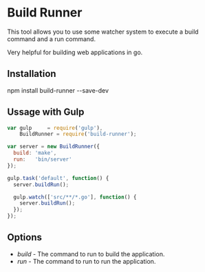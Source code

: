# Build Runner

This tool allows you to use some watcher system to execute a build
command and a run command.

Very helpful for building web applications in go.

## Installation

  npm install build-runner --save-dev

## Ussage with Gulp
``` js
var gulp     = require('gulp'),
    BuildRunner = require('build-runner');

var server = new BuildRunner({
  build: 'make',
  run:   'bin/server'
});

gulp.task('default', function() {
  server.buildRun();

  gulp.watch(['src/**/*.go'], function() {
    server.buildRun();
  });
});
```

## Options
- _build_ - The command to run to build the application.
- _run_ - The command to run to run the application.
